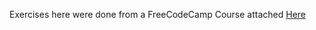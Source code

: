 Exercises here were done from a FreeCodeCamp Course attached
[Here](https://youtu.be/Vl0H-qTclOg?si=JV7BXXPaBICTUbD7)
